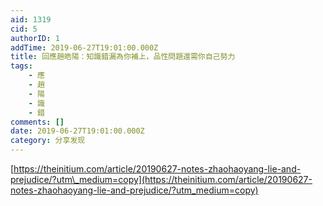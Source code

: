 ```yaml
---
aid: 1319
cid: 5
authorID: 1
addTime: 2019-06-27T19:01:00.000Z
title: 回應趙皓陽：知識錯漏為你補上，品性問題還需你自己努力
tags:
    - 應
    - 趙
    - 陽
    - 識
    - 錯
comments: []
date: 2019-06-27T19:01:00.000Z
category: 分享发现
---
```


[https://theinitium.com/article/20190627-notes-zhaohaoyang-lie-and-prejudice/?utm\_medium=copy](https://theinitium.com/article/20190627-notes-zhaohaoyang-lie-and-prejudice/?utm_medium=copy)
